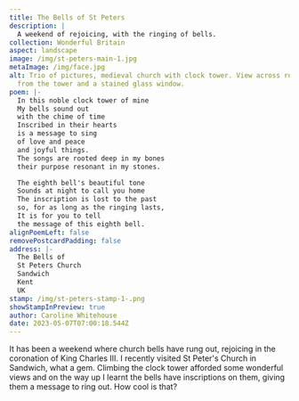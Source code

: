 ```yaml
---
title: The Bells of St Peters
description: |
  A weekend of rejoicing, with the ringing of bells.
collection: Wonderful Britain
aspect: landscape
image: /img/st-peters-main-1.jpg
metaImage: /img/face.jpg
alt: Trio of pictures, medieval church with clock tower. View across rooftops
  from the tower and a stained glass window.
poem: |-
  In this noble clock tower of mine
  My bells sound out 
  with the chime of time
  Inscribed in their hearts 
  is a message to sing
  of love and peace
  and joyful things.
  The songs are rooted deep in my bones
  their purpose resonant in my stones.

  The eighth bell's beautiful tone
  Sounds at night to call you home
  The inscription is lost to the past
  so, for as long as the ringing lasts,
  It is for you to tell
  the message of this eighth bell.
alignPoemLeft: false
removePostcardPadding: false
address: |-
  The Bells of 
  St Peters Church
  Sandwich
  Kent 
  UK
stamp: /img/st-peters-stamp-1-.png
showStampInPreview: true
author: Caroline Whitehouse
date: 2023-05-07T07:00:18.544Z
---
```

It has been a weekend where church bells have rung out, rejoicing in the coronation of King Charles III.
I recently visited St Peter's Church in Sandwich, what a gem. Climbing the clock tower afforded some wonderful views and on the way up I learnt the bells have inscriptions on them, giving them a message to ring out. How cool is that?